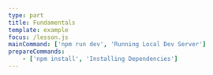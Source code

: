 ```yaml
---
type: part
title: Fundamentals
template: example
focus: /lesson.js
mainCommand: ['npm run dev', 'Running Local Dev Server']
prepareCommands: 
    - ['npm install', 'Installing Dependencies']
---
```

